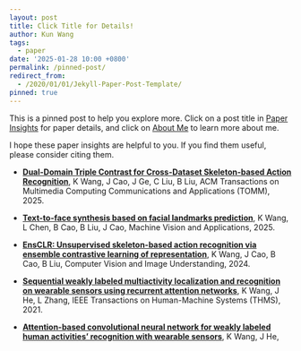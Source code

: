 ```yaml
---
layout: post
title: Click Title for Details!
author: Kun Wang
tags:
  - paper
date: '2025-01-28 10:00 +0800'
permalink: /pinned-post/
redirect_from:
  - /2020/01/01/Jekyll-Paper-Post-Template/
pinned: true
---
```


This is a pinned post to help you explore more. Click on a post title in [Paper Insights](https://kenncoder7.github.io/) for paper details, and click on [About Me](https://kenncoder7.github.io/about/) to learn more about me.

I hope these paper insights are helpful to you. If you find them useful, please consider citing them.

- **[Dual-Domain Triple Contrast for Cross-Dataset Skeleton-based Action Recognition](https://kenncoder7.github.io/2025/01/30/D2TC/)**, K Wang, J Cao, J Ge, C Liu, B Liu, ACM Transactions on Multimedia Computing Communications and Applications (TOMM), 2025.

- **[Text-to-face synthesis based on facial landmarks prediction](https://kenncoder7.github.io/2025/01/30/FLPGAN/)**, K Wang, L Chen, B Cao, B Liu, J Cao, Machine Vision and Applications, 2025.

- **[EnsCLR: Unsupervised skeleton-based action recognition via ensemble contrastive learning of representation](https://kenncoder7.github.io/2025/01/30/EnsCLR/)**, K Wang, J Cao, B Cao, B Liu, Computer Vision and Image Understanding, 2024.

- **[Sequential weakly labeled multiactivity localization and recognition on wearable sensors using recurrent attention networks](https://kenncoder7.github.io/2025/01/30/RAN/)**, K Wang, J He, L Zhang, IEEE Transactions on Human-Machine Systems (THMS), 2021. 

- **[Attention-based convolutional neural network for weakly labeled human activities’ recognition with wearable sensors](https://kenncoder7.github.io/2025/01/30/NETATT/)**, K Wang, J He, 
